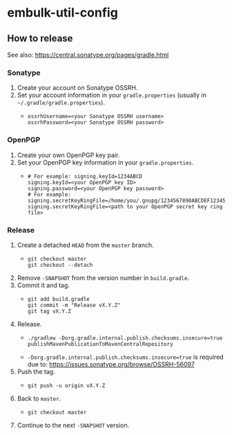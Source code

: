 embulk-util-config
===================

How to release
---------------

See also: https://central.sonatype.org/pages/gradle.html

### Sonatype

1. Create your account on Sonatype OSSRH.
2. Set your account information in your `gradle.properties` (usually in `~/.gradle/gradle.properties`).
    * ```
      ossrhUsername=<your Sonatype OSSRH username>
      ossrhPassword=<your Sonatype OSSRH password>
      ```

### OpenPGP

1. Create your own OpenPGP key pair.
2. Set your OpenPGP key information in your `gradle.properties`.
    * ```
      # For example: signing.keyId=1234ABCD
      signing.keyId=<your OpenPGP key ID>
      signing.password=<your OpenPGP key password>
      # For example: signing.secretKeyRingFile=/home/you/.gnupg/1234567890ABCDEF1234567890ABCDEF12345678.secring.gpg
      signing.secretKeyRingFile=<path to your OpenPGP secret key ring file>
      ```

### Release

1. Create a detached `HEAD` from the `master` branch.
    * ```
      git checkout master
      git checkout --detach
      ```
2. Remove `-SNAPSHOT` from the version number in `build.gradle`.
3. Commit it and tag.
    * ```
      git add build.gradle
      git commit -m "Release vX.Y.Z"
      git tag vX.Y.Z
      ```
4. Release.
    * ```
      ./gradlew -Dorg.gradle.internal.publish.checksums.insecure=true publishMavenPublicationToMavenCentralRepository
      ```
    * `-Dorg.gradle.internal.publish.checksums.insecure=true` is required due to: https://issues.sonatype.org/browse/OSSRH-56097
5. Push the tag.
    * ```
      git push -u origin vX.Y.Z
      ```
6. Back to `master`.
    * ```
      git checkout master
      ```
7. Continue to the next `-SNAPSHOT` version.
